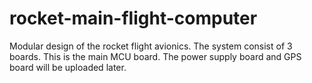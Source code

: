 # rocket-main-flight-computer
Modular design of the rocket flight avionics. The system consist of 3 boards. This is the main MCU board. The power supply board and GPS board will be uploaded later.
